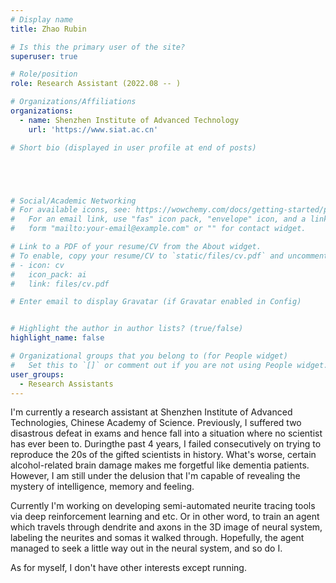 ```yaml
---
# Display name
title: Zhao Rubin

# Is this the primary user of the site?
superuser: true

# Role/position
role: Research Assistant (2022.08 -- ) 

# Organizations/Affiliations
organizations:
  - name: Shenzhen Institute of Advanced Technology
    url: 'https://www.siat.ac.cn'

# Short bio (displayed in user profile at end of posts)





# Social/Academic Networking
# For available icons, see: https://wowchemy.com/docs/getting-started/page-builder/#icons
#   For an email link, use "fas" icon pack, "envelope" icon, and a link in the
#   form "mailto:your-email@example.com" or "" for contact widget.

# Link to a PDF of your resume/CV from the About widget.
# To enable, copy your resume/CV to `static/files/cv.pdf` and uncomment the lines below.
# - icon: cv
#   icon_pack: ai
#   link: files/cv.pdf

# Enter email to display Gravatar (if Gravatar enabled in Config)


# Highlight the author in author lists? (true/false)
highlight_name: false

# Organizational groups that you belong to (for People widget)
#   Set this to `[]` or comment out if you are not using People widget.
user_groups:
  - Research Assistants
---
```

I'm currently a research assistant at Shenzhen Institute of Advanced Technologies, Chinese Academy of Science. Previously, I suffered two disastrous defeat in exams and hence fall into a situation where no scientist has ever been to. Duringthe past 4 years, I failed consecutively on trying to reproduce the 20s of the gifted scientists in history. What's worse, certain alcohol-related brain damage makes me forgetful like dementia patients. However, I am still under the delusion that I'm capable of revealing the mystery of intelligence, memory and feeling.


Currently I'm working on developing semi-automated neurite tracing tools via deep reinforcement learning and etc. Or in other word, to train an agent which travels through dendrite and axons in the 3D image of neural system, labeling the neurites and somas it walked through. Hopefully, the agent managed to seek a little way out in the neural system, and so do I.


As for myself, I don't have other interests except running.
